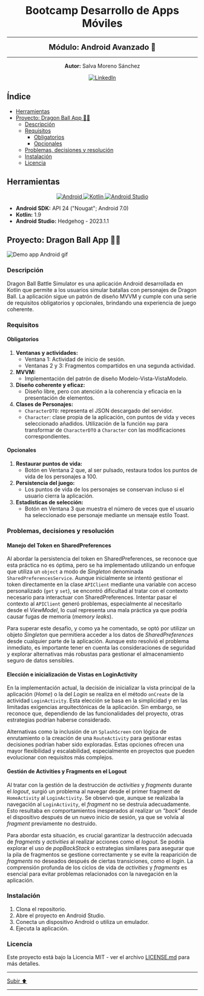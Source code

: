 <a name="top"></a>

<h1 align="center">
  <strong><span>Bootcamp Desarrollo de Apps Móviles </span></strong>
</h1>

---

<p align="center">
  <strong><span style="font-size:20px;">Módulo: Android Avanzado 🤖</span></strong>
</p>

---

<p align="center">
  <strong>Autor:</strong> Salva Moreno Sánchez
</p>

<p align="center">
  <a href="https://www.linkedin.com/in/salvador-moreno-sanchez/">
    <img src="https://img.shields.io/badge/LinkedIn-0077B5?style=for-the-badge&logo=linkedin&logoColor=white" alt="LinkedIn">
  </a>
</p>

## Índice
 
* [Herramientas](#herramientas)
* [Proyecto: Dragon Ball App 🦸🏼](#proyecto)
	* [Descripción](#descripcion)
	* [Requisitos](#requisitos)
		* [Obligatorios](#obligatorios)
		* [Opcionales](#opcionales)
	* [Problemas, decisiones y resolución](#problemas)
	* [Instalación](#instalacion)
	* [Licencia](#licencia)

<a name="herramientas"></a>
## Herramientas

<p align="center">

<a href="https://www.apple.com/es/ios/ios-17/">
   <img src="https://img.shields.io/badge/Android-3DDC84?style=for-the-badge&logo=android&logoColor=white" alt="Android">
 </a>
  
 <a href="https://www.swift.org/documentation/">
   <img src="https://img.shields.io/badge/kotlin-%237F52FF.svg?style=for-the-badge&logo=kotlin&logoColor=white" alt="Kotlin">
 </a>
  
 <a href="https://developer.apple.com/xcode/">
   <img src="https://img.shields.io/badge/Android%20Studio-3DDC84.svg?style=for-the-badge&logo=android-studio&logoColor=white" alt="Android Studio">
 </a>
  
</p>

* **Android SDK:** API 24 ("Nougat"; Android 7.0)
* **Kotlin:** 1.9
* **Android Studio:** Hedgehog - 2023.1.1

<a name="proyecto"></a>
## Proyecto: Dragon Ball App 🦸🏼

![Demo app Android gif](images/demoAppAndroid.gif)

<a name="descripcion"></a>
### Descripción

Dragon Ball Battle Simulator es una aplicación Android desarrollada en Kotlin que permite a los usuarios simular batallas con personajes de Dragon Ball. La aplicación sigue un patrón de diseño MVVM y cumple con una serie de requisitos obligatorios y opcionales, brindando una experiencia de juego coherente.

<a name="requisitos"></a>
### Requisitos

<a name="obligatorios"></a>
#### Obligatorios

1. **Ventanas y actividades:**
	* Ventana 1: Actividad de inicio de sesión.
	* Ventanas 2 y 3: Fragmentos compartidos en una segunda actividad.
2. **MVVM:**
	* Implementación del patrón de diseño Modelo-Vista-VistaModelo.
3. **Diseño coherente y eficaz:**
	* Diseño libre, pero con atención a la coherencia y eficacia en la presentación de elementos.
4. **Clases de Personajes:**
	* `CharacterDTO`: representa el JSON descargado del servidor.
	* `Character`: clase propia de la aplicación, con puntos de vida y veces seleccionado añadidos. Utilización de la función `map` para transformar de `CharacterDTO` a `Character` con las modificaciones correspondientes.

<a name="opcionales"></a>
#### Opcionales

1. **Restaurar puntos de vida:**
	* Botón en Ventana 2 que, al ser pulsado, restaura todos los puntos de vida de los personajes a 100.
2. **Persistencia del juego:**
	* Los puntos de vida de los personajes se conservan incluso si el usuario cierra la aplicación.
3. **Estadísticas de selección:**
	* Botón en Ventana 3 que muestra el número de veces que el usuario ha seleccionado ese personaje mediante un mensaje estilo Toast.

<a name="problemas"></a>
### Problemas, decisiones y resolución

#### Manejo del Token en SharedPreferences

Al abordar la persistencia del token en SharedPreferences, se reconoce que esta práctica no es óptima, pero se ha implementado utilizando un enfoque que utiliza un `object` a modo de *Singleton* denominada `SharedPreferencesService`. Aunque inicialmente se intentó gestionar el token directamente en la clase `APIClient` mediante una variable con acceso personalizado (`get` y `set`), se encontró dificultad al tratar con el contexto necesario para interactuar con SharedPreferences. Intentar pasar el contexto al `APIClient` generó problemas, especialmente al necesitarlo desde el *ViewModel*, lo cual representa una mala práctica ya que podría causar fugas de memoria (*memory leaks*).

Para superar este desafío, y como ya he comentado, se optó por utilizar un objeto *Singleton* que permitiera acceder a los datos de *SharedPreferences* desde cualquier parte de la aplicación. Aunque esto resolvió el problema inmediato, es importante tener en cuenta las consideraciones de seguridad y explorar alternativas más robustas para gestionar el almacenamiento seguro de datos sensibles.

#### Elección e inicialización de Vistas en LoginActivity

En la implementación actual, la decisión de inicializar la vista principal de la aplicación (*Home*) o la del *Login* se realiza en el método `onCreate` de la actividad `LoginActivity`. Esta elección se basa en la simplicidad y en las limitadas exigencias arquitectónicas de la aplicación. Sin embargo, se reconoce que, dependiendo de las funcionalidades del proyecto, otras estrategias podrían haberse considerado.

Alternativas como la inclusión de un `SplashScreen` con lógica de enrutamiento o la creación de una `RouteActivity` para gestionar estas decisiones podrían haber sido exploradas. Estas opciones ofrecen una mayor flexibilidad y escalabilidad, especialmente en proyectos que pueden evolucionar con requisitos más complejos.

#### Gestión de Activities y Fragments en el Logout

Al tratar con la gestión de la destrucción de *activities* y *fragments* durante el *logout*, surgió un problema al navegar desde el primer fragment de `HomeActivity` al `LoginActivity`. Se observó que, aunque se realizaba la navegación al `LoginActivity`, el *fragment* no se destruía adecuadamente. Esto resultaba en comportamientos inesperados al realizar un *"back"* desde el dispositivo después de un nuevo inicio de sesión, ya que se volvía al *fragment* previamente no destruido.

Para abordar esta situación, es crucial garantizar la destrucción adecuada de *fragments* y *activities* al realizar acciones como el *logout*. Se podría explorar el uso de *popBackStack* o estrategias similares para asegurar que la pila de fragmentos se gestione correctamente y se evite la reaparición de *fragments* no deseados después de ciertas transiciones, como el *login*. La comprensión profunda de los ciclos de vida de *activities* y *fragments* es esencial para evitar problemas relacionados con la navegación en la aplicación.

<a name="instalacion"></a>
### Instalación

1. Clona el repositorio.
2. Abre el proyecto en Android Studio.
3. Conecta un dispositivo Android o utiliza un emulador.
4. Ejecuta la aplicación.

<a name="licencia"></a>
### Licencia

Este proyecto está bajo la Licencia MIT - ver el archivo [LICENSE.md](https://github.com/salvaMsanchez/DragonBallApp-Android/blob/main/LICENSE.md) para más detalles.

---

[Subir ⬆️](#top)

---


